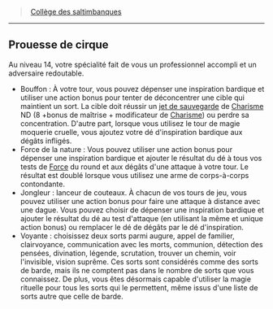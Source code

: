 ﻿---
!GenericItem
Id: bard_acrobats_hd.md#prouesse-de-cirque
ParentLink: bard_acrobats_hd.md#collège-des-saltimbanques
Name: Prouesse de cirque
ParentName: Collège des saltimbanques
NameLevel: 2
Attributes: {}
---
> [Collège des saltimbanques](hd_bard_acrobats.md)

---

## Prouesse de cirque

Au niveau 14, votre spécialité fait de vous un professionnel accompli et un adversaire redoutable.

* Bouffon : À votre tour, vous pouvez dépenser une inspiration bardique et utiliser une action bonus pour tenter de déconcentrer une cible qui maintient un sort. La cible doit réussir un [jet de sauvegarde](hd_abilities_jets_de_sauvegarde.md) de [Charisme](hd_abilities_charisma.md) ND (8 +bonus de maîtrise + modificateur de [Charisme](hd_abilities_charisma.md)) ou perdre sa concentration. D'autre part, lorsque vous utilisez le tour de magie moquerie cruelle, vous ajoutez votre dé d'inspiration bardique aux dégâts infligés.
* Force de la nature : Vous pouvez utiliser une action bonus pour dépenser une inspiration bardique et ajouter le résultat du dé à tous vos tests de [Force](hd_abilities_strength.md) du round et aux dégâts d'une attaque à votre tour. Le résultat est doublé lorsque vous utilisez une arme de corps-à-corps contondante.
* Jongleur : lanceur de couteaux. À chacun de vos tours de jeu, vous pouvez utiliser une action bonus pour faire une attaque à distance avec une dague. Vous pouvez choisir de dépenser une inspiration bardique et ajouter le résultat du dé au test d'attaque (en utilisant la même et unique action bonus) ou remplacer le dé de dégâts par le dé d'inspiration.
* Voyante : choisissez deux sorts parmi augure, appel de familier, clairvoyance, communication avec les morts, communion, détection des pensées, divination, légende, scrutation, trouver un chemin, voir l'invisible, vision suprême. Ces sorts sont considérés comme des sorts de barde, mais ils ne comptent pas dans le nombre de sorts que vous connaissez. De plus, vous êtes désormais capable d'utiliser la magie rituelle pour tous les sorts qui le permettent, même issus d'une liste de sorts autre que celle de barde.

